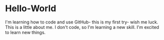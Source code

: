 # Hello-World
I'm learning how to code and use GitHub- this is my first try- wish me luck.
This is a little about me.  I don't code, so I'm learning a new skill.  I'm excited to learn new things. 

